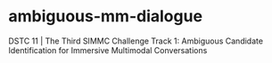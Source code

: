 # ambiguous-mm-dialogue
DSTC 11 | The Third SIMMC Challenge Track 1: Ambiguous Candidate Identification for Immersive Multimodal Conversations
